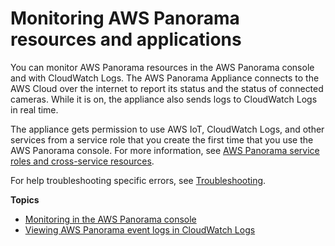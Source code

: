 # Monitoring AWS Panorama resources and applications<a name="panorama-monitoring"></a>

You can monitor AWS Panorama resources in the AWS Panorama console and with CloudWatch Logs\. The AWS Panorama Appliance connects to the AWS Cloud over the internet to report its status and the status of connected cameras\. While it is on, the appliance also sends logs to CloudWatch Logs in real time\.

The appliance gets permission to use AWS IoT, CloudWatch Logs, and other services from a service role that you create the first time that you use the AWS Panorama console\. For more information, see [AWS Panorama service roles and cross\-service resources](permissions-services.md)\.

For help troubleshooting specific errors, see [Troubleshooting](panorama-troubleshooting.md)\.

**Topics**
+ [Monitoring in the AWS Panorama console](monitoring-console.md)
+ [Viewing AWS Panorama event logs in CloudWatch Logs](monitoring-logging.md)